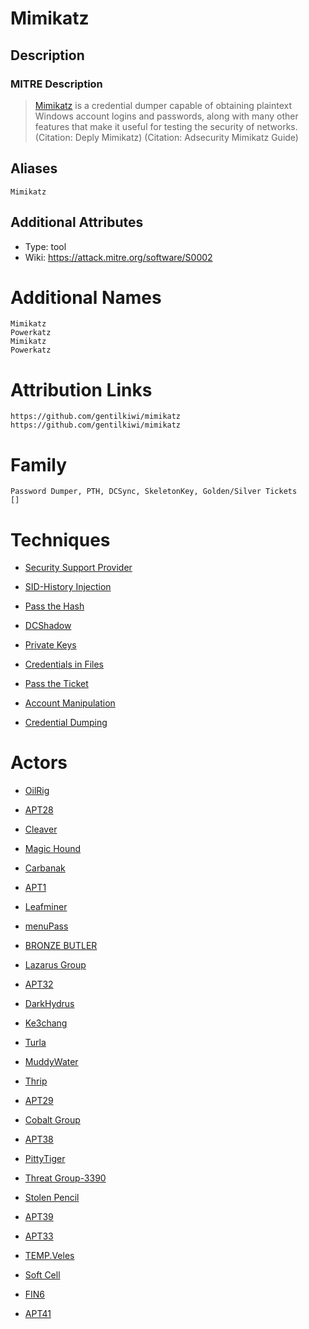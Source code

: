 
# Mimikatz

## Description

### MITRE Description

> [Mimikatz](https://attack.mitre.org/software/S0002) is a credential dumper capable of obtaining plaintext Windows account logins and passwords, along with many other features that make it useful for testing the security of networks. (Citation: Deply Mimikatz) (Citation: Adsecurity Mimikatz Guide)

## Aliases

```
Mimikatz
```

## Additional Attributes

* Type: tool
* Wiki: https://attack.mitre.org/software/S0002


# Additional Names

```
Mimikatz
Powerkatz
Mimikatz
Powerkatz
```


# Attribution Links

```
https://github.com/gentilkiwi/mimikatz
https://github.com/gentilkiwi/mimikatz
```


# Family

```
Password Dumper, PTH, DCSync, SkeletonKey, Golden/Silver Tickets
[]
```

# Techniques


* [Security Support Provider](../techniques/Security-Support-Provider.md)

* [SID-History Injection](../techniques/SID-History-Injection.md)
    
* [Pass the Hash](../techniques/Pass-the-Hash.md)
    
* [DCShadow](../techniques/DCShadow.md)
    
* [Private Keys](../techniques/Private-Keys.md)
    
* [Credentials in Files](../techniques/Credentials-in-Files.md)
    
* [Pass the Ticket](../techniques/Pass-the-Ticket.md)
    
* [Account Manipulation](../techniques/Account-Manipulation.md)
    
* [Credential Dumping](../techniques/Credential-Dumping.md)
    

# Actors


* [OilRig](../actors/OilRig.md)

* [APT28](../actors/APT28.md)
    
* [Cleaver](../actors/Cleaver.md)
    
* [Magic Hound](../actors/Magic-Hound.md)
    
* [Carbanak](../actors/Carbanak.md)
    
* [APT1](../actors/APT1.md)
    
* [Leafminer](../actors/Leafminer.md)
    
* [menuPass](../actors/menuPass.md)
    
* [BRONZE BUTLER](../actors/BRONZE-BUTLER.md)
    
* [Lazarus Group](../actors/Lazarus-Group.md)
    
* [APT32](../actors/APT32.md)
    
* [DarkHydrus](../actors/DarkHydrus.md)
    
* [Ke3chang](../actors/Ke3chang.md)
    
* [Turla](../actors/Turla.md)
    
* [MuddyWater](../actors/MuddyWater.md)
    
* [Thrip](../actors/Thrip.md)
    
* [APT29](../actors/APT29.md)
    
* [Cobalt Group](../actors/Cobalt-Group.md)
    
* [APT38](../actors/APT38.md)
    
* [PittyTiger](../actors/PittyTiger.md)
    
* [Threat Group-3390](../actors/Threat-Group-3390.md)
    
* [Stolen Pencil](../actors/Stolen-Pencil.md)
    
* [APT39](../actors/APT39.md)
    
* [APT33](../actors/APT33.md)
    
* [TEMP.Veles](../actors/TEMP.Veles.md)
    
* [Soft Cell](../actors/Soft-Cell.md)
    
* [FIN6](../actors/FIN6.md)
    
* [APT41](../actors/APT41.md)
    
